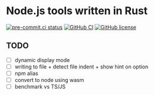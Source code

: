 # Node.js tools written in Rust

[![pre-commit.ci status](https://results.pre-commit.ci/badge/github/smarlhens/riri-node-tools/main.svg)](https://results.pre-commit.ci/latest/github/smarlhens/riri-node-tools/main)
[![GitHub CI](https://github.com/smarlhens/riri-node-tools/workflows/ci/badge.svg)](https://github.com/smarlhens/riri-node-tools/actions/workflows/ci.yml)
[![GitHub license](https://img.shields.io/github/license/smarlhens/riri-node-tools)](https://github.com/smarlhens/riri-node-tools)

## TODO

- [ ] dynamic display mode
- [ ] writing to file + detect file indent + show hint on option
- [ ] npm alias
- [ ] convert to node using wasm
- [ ] benchmark vs TS/JS
